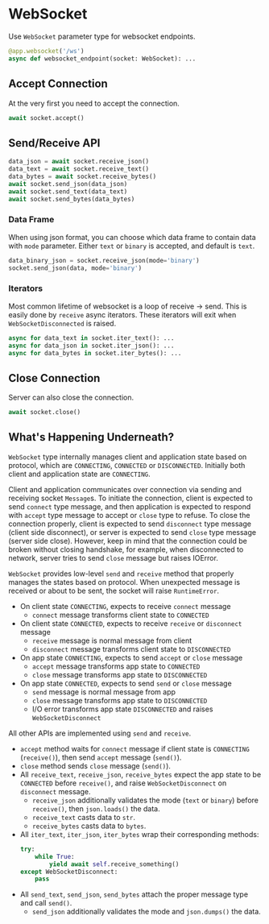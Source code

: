 # WebSocket

Use `WebSocket` parameter type for websocket endpoints.

```py
@app.websocket('/ws')
async def websocket_endpoint(socket: WebSocket): ...
```

## Accept Connection

At the very first you need to accept the connection.

```py
await socket.accept()
```

## Send/Receive API

```py
data_json = await socket.receive_json()
data_text = await socket.receive_text()
data_bytes = await socket.receive_bytes()
await socket.send_json(data_json)
await socket.send_text(data_text)
await socket.send_bytes(data_bytes)
```

### Data Frame

When using json format, you can choose which data frame to contain data with `mode` parameter.
Either `text` or `binary` is accepted, and default is `text`.

```py
data_binary_json = socket.receive_json(mode='binary')
socket.send_json(data, mode='binary')
```

### Iterators

Most common lifetime of websocket is a loop of receive -> send.
This is easily done by `receive` async iterators.
These iterators will exit when `WebSocketDisconnected` is raised.

```py
async for data_text in socket.iter_text(): ...
async for data_json in socket.iter_json(): ...
async for data_bytes in socket.iter_bytes(): ...
```

## Close Connection

Server can also close the connection.

```py
await socket.close()
```

## What's Happening Underneath?

`WebSocket` type internally manages client and application state based on protocol,
which are `CONNECTING`, `CONNECTED` or `DISCONNECTED`.
Initially both client and application state are `CONNECTING`.

Client and application communicates over connection via sending and receiving socket `Message`s.
To initiate the connection, client is expected to send `connect` type message,
and then application is expected to respond with `accept` type message to accept or `close` type to refuse.
To close the connection properly, client is expected to send `disconnect` type message (client side disconnect),
or server is expected to send `close` type message (server side close).
However, keep in mind that the connection could be broken without closing handshake,
for example, when disconnected to network, server tries to send `close` message but raises IOError.

`WebSocket` provides low-level `send` and `receive` method that properly manages the states based on protocol.
When unexpected message is received or about to be sent, the socket will raise `RuntimeError`.

* On client state `CONNECTING`, expects to receive `connect` message
    * `connect` message transforms client state to `CONNECTED`
* On client state `CONNECTED`, expects to receive `receive` or `disconnect` message
    * `receive` message is normal message from client
    * `disconnect` message transforms client state to `DISCONNECTED`
* On app state `CONNECTING`, expects to send `accept` or `close` message
    * `accept` message transforms app state to `CONNECTED`
    * `close` message transforms app state to `DISCONNECTED`
* On app state `CONNECTED`, expects to send `send` or `close` message
    * `send` message is normal message from app
    * `close` message transforms app state to `DISCONNECTED`
    * I/O error transforms app state `DISCONNECTED` and raises `WebSocketDisconnect`

All other APIs are implemented using `send` and `receive`.

* `accept` method waits for `connect` message if client state is `CONNECTING` (`receive()`), then send `accept` message (`send()`).
* `close` method sends `close` message (`send()`).
* All `receive_text`, `receive_json`, `receive_bytes` expect the app state to be `CONNECTED` before `receive()`, and raise `WebSocketDisconnect` on `disconnect` message.
    * `receive_json` additionally validates the mode (`text` or `binary`) before `receive()`,
    then `json.loads()` the data.
    * `receive_text` casts data to `str`.
    * `receive_bytes` casts data to `bytes`.
* All `iter_text`, `iter_json`, `iter_bytes` wrap their corresponding methods:
    ```py
    try:
        while True:
            yield await self.receive_something()
    except WebSocketDisconnect:
        pass
    ```
* All `send_text`, `send_json`, `send_bytes` attach the proper message type and call `send()`.
    * `send_json` additionally validates the mode and `json.dumps()` the data.

